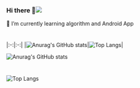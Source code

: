 ### Hi there 👋<img src="https://img.shields.io/badge/python-071D49?style=plastic&logo=About.me&logoColor=00A98F"/>
🌱 I’m currently learning algorithm and Android App

#


|:-:|:-:|
|![Anurag's GitHub stats](https://github-readme-stats.vercel.app/api?username=jiyoungzero&show_icons=true&theme=swift)|![Top Langs](https://github-readme-stats.vercel.app/api/top-langs/?username=jiyoungzero&layout=compact&theme=swift)|

![Anurag's GitHub stats](https://github-readme-stats.vercel.app/api?username=jiyoungzero&show_icons=true&theme=swift)
#
![Top Langs](https://github-readme-stats.vercel.app/api/top-langs/?username=jiyoungzero&layout=compact&theme=swift)
            
<!--
**jiyoungzero/jiyoungzero** is a ✨ _special_ ✨ repository because its `README.md` (this file) appears on your GitHub profile.

Here are some ideas to get you started:

- 🔭 I’m currently working on ...
- 🌱 I’m currently learning algorithm and Adroid App
- 👯 I’m looking to collaborate on ...
- 🤔 I’m looking for help with ...
- 💬 Ask me about ...
- 📫 How to reach me: ...
- 😄 Pronouns: ...
- ⚡ Fun fact: ...
-->
